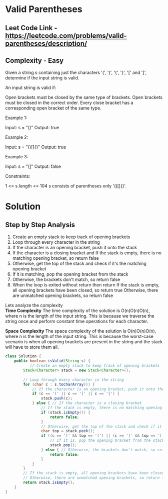 # Valid Parentheses
## Leet Code Link - https://leetcode.com/problems/valid-parentheses/description/
## Complexity - Easy
Given a string s containing just the characters '(', ')', '{', '}', '[' and ']', determine if the input string is valid.

An input string is valid if:

Open brackets must be closed by the same type of brackets.
Open brackets must be closed in the correct order.
Every close bracket has a corresponding open bracket of the same type.
 

Example 1:

Input: s = "()"
Output: true


Example 2:

Input: s = "()[]{}"
Output: true


Example 3:

Input: s = "(]"
Output: false
 

Constraints:

1 <= s.length <= 104
s consists of parentheses only '()[]{}'.

# Solution
## Step by Step Analysis
1. Create an empty stack to keep track of opening brackets
2. Loop through every character in the string
3. If the character is an opening bracket, push it onto the stack
4. If the character is a closing bracket and If the stack is empty, there is no matching opening bracket, so return false
5. Otherwise, get the top of the stack and check if it's the matching opening bracket
6.  If it is matching, pop the opening bracket from the stack
7.  Otherwise, the brackets don't match, so return false
8.  When the loop is exited without return then return If the stack is empty, all opening brackets have been closed, so return true Otherwise, there are unmatched opening brackets, so return false

Lets analyze the complexity<br>
<b>Time Complexity</b> The time complexity of the solution is O(n)O(n)O(n), where n is the length of the input string. This is because we traverse the string once and perform constant time operations for each character.

<b>Space Complexity</b> The space complexity of the solution is O(n)O(n)O(n), where n is the length of the input string. This is because the worst-case scenario is when all opening brackets are present in the string and the stack will have to store them all.

```java
class Solution {
    public boolean isValid(String s) {
           // Create an empty stack to keep track of opening brackets
        Stack<Character> stack = new Stack<Character>();
        
        // Loop through every character in the string
        for (char c : s.toCharArray()) {
            // If the character is an opening bracket, push it onto the stack
            if (c == '(' || c == '[' || c == '{') {
                stack.push(c);
            } else { // If the character is a closing bracket
                // If the stack is empty, there is no matching opening bracket, so return false
                if (stack.isEmpty()) {
                    return false;
                }
                // Otherwise, get the top of the stack and check if it's the matching opening bracket
                char top = stack.peek();
                if ((c == ')' && top == '(') || (c == ']' && top == '[') || (c == '}' && top == '{')) {
                    // If it is, pop the opening bracket from the stack
                    stack.pop();
                } else { // Otherwise, the brackets don't match, so return false
                    return false;
                }
            }
        }
        // If the stack is empty, all opening brackets have been closed, so return true
        // Otherwise, there are unmatched opening brackets, so return false
        return stack.isEmpty();
    }
}
```
